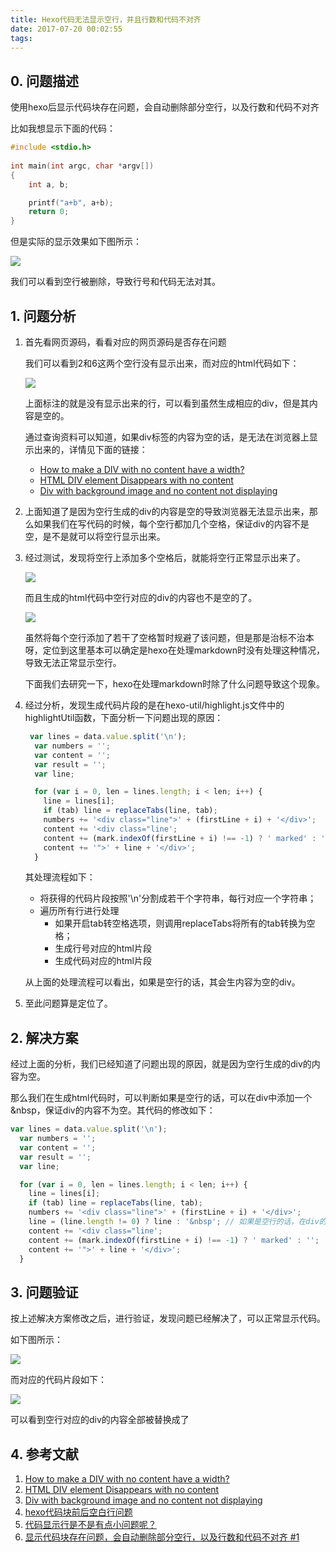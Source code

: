 ```yaml
---
title: Hexo代码无法显示空行，并且行数和代码不对齐
date: 2017-07-20 00:02:55
tags:
---
```


## 0. 问题描述

使用hexo后显示代码块存在问题，会自动删除部分空行，以及行数和代码不对齐

比如我想显示下面的代码：

```c
#include <stdio.h>
 
int main(int argc, char *argv[])
{
	int a, b;

	printf("a+b", a+b);
	return 0;
}
```

但是实际的显示效果如下图所示：

![](code_incorrect.png)

我们可以看到空行被删除，导致行号和代码无法对其。

## 1. 问题分析

1. 首先看网页源码，看看对应的网页源码是否存在问题

   我们可以看到2和6这两个空行没有显示出来，而对应的html代码如下：

   ![](line_blank.png)

   上面标注的就是没有显示出来的行，可以看到虽然生成相应的div，但是其内容是空的。

   通过查询资料可以知道，如果div标签的内容为空的话，是无法在浏览器上显示出来的，详情见下面的链接：

   - [How to make a DIV with no content have a width?](https://stackoverflow.com/questions/4171286/how-to-make-a-div-with-no-content-have-a-width)
   - [HTML DIV element Disappears with no content](https://stackoverflow.com/questions/2114667/html-div-element-disappears-with-no-content)
   - [Div with background image and no content not displaying](https://stackoverflow.com/questions/6310808/div-with-background-image-and-no-content-not-displaying)

2. 上面知道了是因为空行生成的div的内容是空的导致浏览器无法显示出来，那么如果我们在写代码的时候，每个空行都加几个空格，保证div的内容不是空，是不是就可以将空行显示出来。

3. 经过测试，发现将空行上添加多个空格后，就能将空行正常显示出来了。

   ![](code_correct.png)

   而且生成的html代码中空行对应的div的内容也不是空的了。

   ![](line_blank_correct.png)

   虽然将每个空行添加了若干了空格暂时规避了该问题，但是那是治标不治本呀，定位到这里基本可以确定是hexo在处理markdown时没有处理这种情况，导致无法正常显示空行。

   下面我们去研究一下，hexo在处理markdown时除了什么问题导致这个现象。

4. 经过分析，发现生成代码片段的是在hexo-util/highlight.js文件中的highlightUtil函数，下面分析一下问题出现的原因：

   ```javascript
    var lines = data.value.split('\n');
     var numbers = '';
     var content = '';
     var result = '';
     var line;

     for (var i = 0, len = lines.length; i < len; i++) {
       line = lines[i];
       if (tab) line = replaceTabs(line, tab);
       numbers += '<div class="line">' + (firstLine + i) + '</div>';
       content += '<div class="line';
       content += (mark.indexOf(firstLine + i) !== -1) ? ' marked' : '';
       content += '">' + line + '</div>';
     }
   ```

   其处理流程如下：

   - 将获得的代码片段按照'\n'分割成若干个字符串，每行对应一个字符串；
   - 遍历所有行进行处理
     - 如果开启tab转空格选项，则调用replaceTabs将所有的tab转换为空格；
     - 生成行号对应的html片段
     - 生成代码对应的html片段

   从上面的处理流程可以看出，如果是空行的话，其会生内容为空的div。

5. 至此问题算是定位了。

## 2. 解决方案

经过上面的分析，我们已经知道了问题出现的原因，就是因为空行生成的div的内容为空。

那么我们在生成html代码时，可以判断如果是空行的话，可以在div中添加一个&nbsp，保证div的内容不为空。其代码的修改如下：

```javascript
var lines = data.value.split('\n');
  var numbers = '';
  var content = '';
  var result = '';
  var line;

  for (var i = 0, len = lines.length; i < len; i++) {
    line = lines[i];
    if (tab) line = replaceTabs(line, tab);
    numbers += '<div class="line">' + (firstLine + i) + '</div>';
    line = (line.length != 0) ? line : '&nbsp'; // 如果是空行的话，在div的内容添加个&nbsp
    content += '<div class="line';
    content += (mark.indexOf(firstLine + i) !== -1) ? ' marked' : '';
    content += '">' + line + '</div>';
  }
```

## 3. 问题验证

按上述解决方案修改之后，进行验证，发现问题已经解决了，可以正常显示代码。

如下图所示：

![](code_correct_verify.png)

而对应的代码片段如下：

![](line_blank_correct_verfy.png)

可以看到空行对应的div的内容全部被替换成了

## 4. 参考文献

1. [How to make a DIV with no content have a width?](https://stackoverflow.com/questions/4171286/how-to-make-a-div-with-no-content-have-a-width)
2. [HTML DIV element Disappears with no content](https://stackoverflow.com/questions/2114667/html-div-element-disappears-with-no-content)
3. [Div with background image and no content not displaying](https://stackoverflow.com/questions/6310808/div-with-background-image-and-no-content-not-displaying)
4. [hexo代码块前后空白行问题](https://leokongwq.github.io/2016/10/14/hexo-codeblock-multiblank.html)
5. [代码显示行是不是有点小问题呢？](https://github.com/forsigner/fexo/issues/46)
6. [显示代码块存在问题，会自动删除部分空行，以及行数和代码不对齐 #1](https://github.com/cosysn/hexo-blog/issues/1)